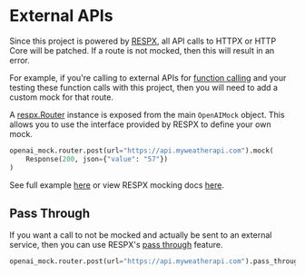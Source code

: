 # External APIs

Since this project is powered by [RESPX](https://lundberg.github.io/respx), all API calls to HTTPX or HTTP Core will be patched. If a route is not mocked, then this will result in an error.

For example, if you're calling to external APIs for [function calling](https://platform.openai.com/docs/assistants/tools/function-calling) and your testing these function calls with this project, then you will need to add a custom mock for that route.

A [respx.Router](https://lundberg.github.io/respx/api/#router) instance is exposed from the main `OpenAIMock` object. This allows you to use the interface provided by RESPX to define your own mock.

```python linenums="1"
openai_mock.router.post(url="https://api.myweatherapi.com").mock(
    Response(200, json={"value": "57"})
)
```

See full example [here](https://github.com/mharrisb1/openai-responses-python/blob/35-featapi-expose-router-as-prop/examples/test_router_usage.py) or view RESPX mocking docs [here](https://lundberg.github.io/respx/guide/#mocking-responses).

## Pass Through

If you want a call to not be mocked and actually be sent to an external service, then you can use RESPX's [pass through](https://lundberg.github.io/respx/guide/#pass-through) feature.

```python linenums="1"
openai_mock.router.post(url="https://api.myweatherapi.com").pass_through()
```
